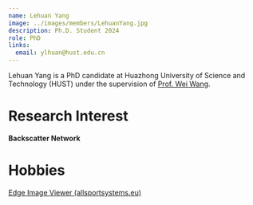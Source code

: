 ```yaml
---
name: Lehuan Yang
image: ../images/members/LehuanYang.jpg
description: Ph.D. Student 2024
role: PhD
links:
  email: ylhuan@hust.edu.cn
---
```


Lehuan Yang is a PhD candidate at Huazhong University of Science and Technology (HUST) under the supervision of [Prof. Wei Wang](https://eic.hust.edu.cn/professor/wangwei/index.html). 


Research Interest
======
**Backscatter Network**


Hobbies
======
[Edge Image Viewer (allsportsystems.eu)](https://allsportsystems.eu/wp-content/uploads/2015/11/Badminton-1-M-1080x720.jpg)
